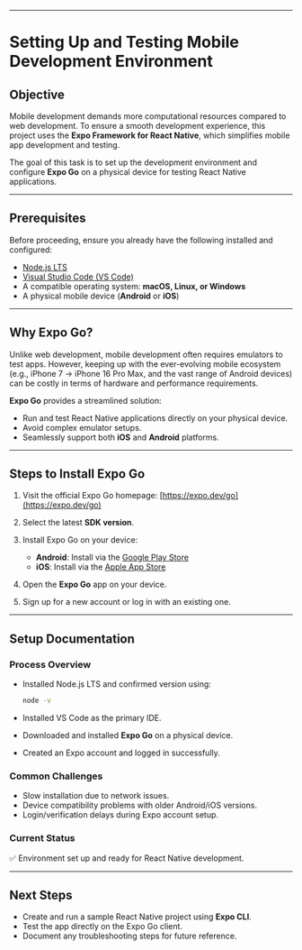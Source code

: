 
---

# Setting Up and Testing Mobile Development Environment

## Objective

Mobile development demands more computational resources compared to web development. To ensure a smooth development experience, this project uses the **Expo Framework for React Native**, which simplifies mobile app development and testing.

The goal of this task is to set up the development environment and configure **Expo Go** on a physical device for testing React Native applications.

---

## Prerequisites

Before proceeding, ensure you already have the following installed and configured:

* [Node.js LTS](https://nodejs.org/)
* [Visual Studio Code (VS Code)](https://code.visualstudio.com/)
* A compatible operating system: **macOS, Linux, or Windows**
* A physical mobile device (**Android** or **iOS**)

---

## Why Expo Go?

Unlike web development, mobile development often requires emulators to test apps. However, keeping up with the ever-evolving mobile ecosystem (e.g., iPhone 7 → iPhone 16 Pro Max, and the vast range of Android devices) can be costly in terms of hardware and performance requirements.

**Expo Go** provides a streamlined solution:

* Run and test React Native applications directly on your physical device.
* Avoid complex emulator setups.
* Seamlessly support both **iOS** and **Android** platforms.

---

## Steps to Install Expo Go

1. Visit the official Expo Go homepage: [https://expo.dev/go](https://expo.dev/go)
2. Select the latest **SDK version**.
3. Install Expo Go on your device:

   * **Android**: Install via the [Google Play Store](https://play.google.com/store/apps/details?id=host.exp.exponent)
   * **iOS**: Install via the [Apple App Store](https://apps.apple.com/app/expo-go/id982107779)
4. Open the **Expo Go** app on your device.
5. Sign up for a new account or log in with an existing one.

---

## Setup Documentation

### Process Overview

* Installed Node.js LTS and confirmed version using:

  ```bash
  node -v
  ```
* Installed VS Code as the primary IDE.
* Downloaded and installed **Expo Go** on a physical device.
* Created an Expo account and logged in successfully.

### Common Challenges

* Slow installation due to network issues.
* Device compatibility problems with older Android/iOS versions.
* Login/verification delays during Expo account setup.

### Current Status

✅ Environment set up and ready for React Native development.

---

## Next Steps

* Create and run a sample React Native project using **Expo CLI**.
* Test the app directly on the Expo Go client.
* Document any troubleshooting steps for future reference.
